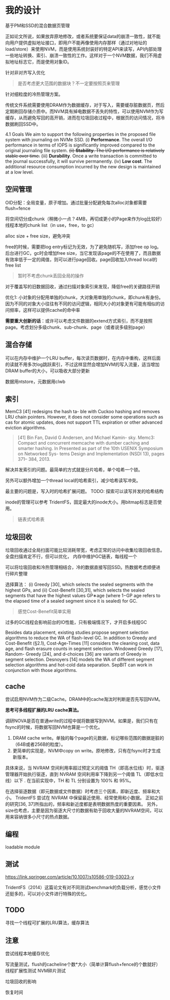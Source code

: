 # 我的设计

基于PM和SSD的混合数据页管理

正如论文所说，如果放弃原地修改，或者系统要保证data的崩溃一致性，就不能向用户提供虚拟地址接口，即用户不能再像使用内存那样（通过对地址的load/store）来使用NVM，而是使用系统封装好的特定API来读写，API内部处理一些地址转换、索引、崩溃一致性的工作。这样对于一个NVM数据，我们不用虚拟地址标志它，而是使用对象ID。

针对非对齐写入优化

> 是否考虑更大范围的数据块？不一定要按照页来管理

针对细粒度的冷热管理方案。

传统文件系统需要使用DRAM作为数据缓存，对于写入，需要缓存脏数据页，然后定期刷回存储介质中。而NVM具有掉电数据不丢失的特性，可以使用NVM作为写缓存，从而避免写回的高开销，进而在垃圾回收过程中，根据页的访问情况，将冷数据刷回SSD中。

4.1 Goals
We aim to support the following properties in the proposed file system with journaling on NVMe SSD.
(i) **Performance**. The overall I/O performance in terms of IOPS is significantly improved compared to
the original journaling file system.
~~(ii) **Stability**. The I/O performance is relatively stable over time.~~
(iii) **Durability**. Once a write transaction is committed to the journal successfully, it will survive
permanently.
(iv) **Low cost**. The additional resource consumption incurred by the new design is maintained at a low
level.

## 空间管理

OID分配：全局变量，原子增加。通过批量分配避免每次alloc对象都需要flush+fence

将空间切分成chunk（稍微小一点？4MB，再切成更小的Page来作为log比较好）
线程本地的chunk list（in use，free，to gc）

alloc size + free size，避免冲突

free的时候，需要把log entry标记为无效，为了避免随机写，添加free op log。后台进行GC，gc时会增加free size，当它发现该page的不在使用了，而且数据有效率低于一定的阈值，则可以进行page回收。page回收加入thread local的free list

> 暂时不考虑chunk丢回全局的操作

对于覆盖写的旧数据回收，通过扫描对象索引来发现，降低free的关键路径开销

优化1: 小对象的分配用单独的chunk，大对象用单独的chunk，即chunk有身份。因为不同的对象大小往往有不同的访问逻辑，相同大小的对象更有可能有相似的访问频率，这样可以提供cache的命中率

**需要重大创新的话**：或许可以考虑文件数据的extend方式索引，而不是按照page。考虑划分多级chunk、sub-chunk、page（或者说多级别page）

## 混合存储

可以在内存中维护一个LRU buffer，每次读页数据时，在内存中重构，这样后面的读就不用多次log跳跃索引，不过这样显然会增加NVM的写入流量，适当增加DRAM buffer的大小，可以吸收大部分更新

数据用ntstore，元数据用clwb

## 索引

MemC3 [41] redesigns the hash ta- ble with Cuckoo hashing and removes LRU chain pointers. However, it does not consider some operations such as cas for atomic updates, does not support TTL expiration or other advanced eviction algorithms.

> [41] Bin Fan, David G Andersen, and Michael Kamin- sky. Memc3: Compact and concurrent memcache with dumber caching and smarter hashing. In Presented as part of the 10th USENIX Symposium on Networked Sys- tems Design and Implementation (NSDI 13), pages 371– 384, 2013.

解决并发索引的问题。最简单的方式就是分片哈希，单个哈希一个锁。

另外可以额外增加一个thread local的哈希索引，减少哈希读写冲突。

最主要的问题是，写入时的哈希扩展问题。
TODO: 探索可以读写并发的哈希结构

inode的管理可以参考 TridentFS，固定最大的inode大小。用bitmap标志是否使用。

> 链表式哈希表

## 垃圾回收

垃圾回收通过全局扫面可能比较消耗带宽，考虑正常的访问中收集垃圾回收信息。全盘扫描肯定不行，但可以优化，
内存中维护GC链表，每线程一个

可以将垃圾回收和冷热管理相结合，冷的数据直接写回SSD。热数据考虑顺便进行碎片整理

选择算法：
(i) Greedy [30], which selects the sealed segments with the
highest GPs, and (ii) Cost-Benefit [30,31], which selects the
sealed segments that have the highest values GP∗age (where 1−GP
age refers to the elapsed time of a sealed segment since it
is sealed) for GC.

> 感觉Cost-Benefit简单实用

过多的GC线程会影响前台的IO性能，只有极端情况下，才开启多线程GC

Besides data placement, existing studies propose segment selection algorithms to reduce the WA of flash-level GC. In addition to Greedy and Cost-Benefit (§2.1), Cost-Age-Times [11] considers the cleaning cost, data age, and flash erasure counts in segment selection. Windowed Greedy [17], Random- Greedy [24], and d-choices [36] are variants of Greedy in segment selection. Desnoyers [14] models the WA of different segment selection algorithms and hot-cold data separation. SepBIT can work in conjunction with those algorithms.

## cache

尝试启用NVM作为二级Cache。DRAM中的cache淘汰时判断是否先写回NVM。

**思考可多线程扩展的LRU cache算法。**

调研NOVA是否在普通write的过程中就将数据写到NVM。如果是，我们只有在fsync的时候，将数据写回NVM也算是一个优化。

1. DRAM cache write。单独的每个page的元数据，标记哪些范围的数据是脏的（64B或者256B的粒度）。
2. 更简单的实现是，NVM中copy on write。原地修改，只有在fsync时才生成新版本。

具体来说，当 NVRAM 空间利用率超过预定义的阈值 TH（即高水位线）时，驱逐管理器开始执行驱逐，直到 NVRAM 空间利用率下降到另一个阈值 TL（即低水位线）以下 . 在当前实现中，TH 和 TL 分别设置为 100% 和 95%。

在选择驱逐数据（即元数据或文件数据）时考虑三个因素，即新近度、频率和大小。 TridentFS 尝试在 NVRAM 中保留最近使用、经常使用和小数据。 正如之前的研究[36, 37]所指出的，频率和新近度都是表明数据热度的重要因素。 另外，size也考虑，主要是因为驱逐大尺寸的数据有助于回收大量的NVRAM空间，可以用来容纳很多小尺寸的热点数据。

## 编程

loadable module

## 测试

<https://link.springer.com/article/10.1007/s10586-019-03023-y>

TridentFS（2014）这篇论文有对不同测试benchmark的负载分析，感觉小文件还挺多的，可以对小文件进行特殊的优化。

## TODO

寻找一个线程可扩展的LRU算法，缓存算法

## 注意

尝试线程本地缓存优化

写流量测试，flush的cacheline个数*大小（简单计算flush+fence的个数就好）
线程扩展性测试
NVM碎片测试

垃圾回收的影响

恢复时间
